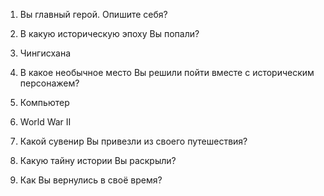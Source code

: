 1. Вы главный герой. Опишите себя?

2. В какую историческую эпоху Вы попали?

3. Чингисхана

4. В какое необычное место Вы решили пойти вместе с историческим персонажем?

5. Компьютер

6. World War II

7. Какой сувенир Вы привезли из своего путешествия?

8. Какую тайну истории Вы раскрыли?

9. Как Вы вернулись в своё время?
